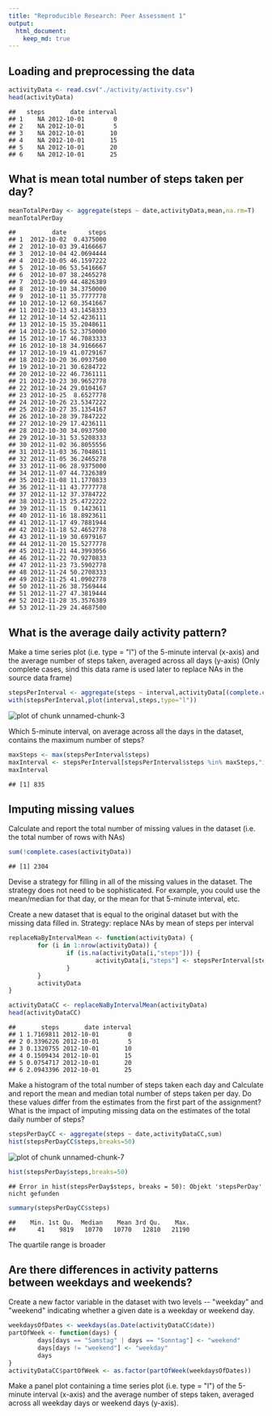 ```yaml
---
title: "Reproducible Research: Peer Assessment 1"
output: 
  html_document:
    keep_md: true
---
```



## Loading and preprocessing the data


```r
activityData <- read.csv("./activity/activity.csv")
head(activityData)
```

```
##   steps       date interval
## 1    NA 2012-10-01        0
## 2    NA 2012-10-01        5
## 3    NA 2012-10-01       10
## 4    NA 2012-10-01       15
## 5    NA 2012-10-01       20
## 6    NA 2012-10-01       25
```

## What is mean total number of steps taken per day?



```r
meanTotalPerDay <- aggregate(steps ~ date,activityData,mean,na.rm=T)
meanTotalPerDay
```

```
##          date      steps
## 1  2012-10-02  0.4375000
## 2  2012-10-03 39.4166667
## 3  2012-10-04 42.0694444
## 4  2012-10-05 46.1597222
## 5  2012-10-06 53.5416667
## 6  2012-10-07 38.2465278
## 7  2012-10-09 44.4826389
## 8  2012-10-10 34.3750000
## 9  2012-10-11 35.7777778
## 10 2012-10-12 60.3541667
## 11 2012-10-13 43.1458333
## 12 2012-10-14 52.4236111
## 13 2012-10-15 35.2048611
## 14 2012-10-16 52.3750000
## 15 2012-10-17 46.7083333
## 16 2012-10-18 34.9166667
## 17 2012-10-19 41.0729167
## 18 2012-10-20 36.0937500
## 19 2012-10-21 30.6284722
## 20 2012-10-22 46.7361111
## 21 2012-10-23 30.9652778
## 22 2012-10-24 29.0104167
## 23 2012-10-25  8.6527778
## 24 2012-10-26 23.5347222
## 25 2012-10-27 35.1354167
## 26 2012-10-28 39.7847222
## 27 2012-10-29 17.4236111
## 28 2012-10-30 34.0937500
## 29 2012-10-31 53.5208333
## 30 2012-11-02 36.8055556
## 31 2012-11-03 36.7048611
## 32 2012-11-05 36.2465278
## 33 2012-11-06 28.9375000
## 34 2012-11-07 44.7326389
## 35 2012-11-08 11.1770833
## 36 2012-11-11 43.7777778
## 37 2012-11-12 37.3784722
## 38 2012-11-13 25.4722222
## 39 2012-11-15  0.1423611
## 40 2012-11-16 18.8923611
## 41 2012-11-17 49.7881944
## 42 2012-11-18 52.4652778
## 43 2012-11-19 30.6979167
## 44 2012-11-20 15.5277778
## 45 2012-11-21 44.3993056
## 46 2012-11-22 70.9270833
## 47 2012-11-23 73.5902778
## 48 2012-11-24 50.2708333
## 49 2012-11-25 41.0902778
## 50 2012-11-26 38.7569444
## 51 2012-11-27 47.3819444
## 52 2012-11-28 35.3576389
## 53 2012-11-29 24.4687500
```


## What is the average daily activity pattern?
Make a time series plot (i.e. type = "l") of the 5-minute interval (x-axis) and 
the average number of steps taken, averaged across all days (y-axis)
(Only complete cases, sind this data rame is used later to replace NAs in the source data frame)


```r
stepsPerInterval <- aggregate(steps ~ interval,activityData[(complete.cases(activityData)),],mean)
with(stepsPerInterval,plot(interval,steps,type="l"))
```

![plot of chunk unnamed-chunk-3](figure/unnamed-chunk-3-1.png) 

Which 5-minute interval, on average across all the days in the dataset, contains 
the maximum number of steps?


```r
maxSteps <- max(stepsPerInterval$steps)
maxInterval <- stepsPerInterval[stepsPerInterval$steps %in% maxSteps,"interval"]
maxInterval
```

```
## [1] 835
```

## Imputing missing values
Calculate and report the total number of missing values in the dataset (i.e. 
the total number of rows with NAs)

```r
sum(!complete.cases(activityData))
```

```
## [1] 2304
```

Devise a strategy for filling in all of the missing values in the dataset. 
The strategy does not need to be sophisticated. For example, you could use 
the mean/median for that day, or the mean for that 5-minute interval, etc.

Create a new dataset that is equal to the original dataset but with the missing 
data filled in. Strategy: replace NAs by mean of steps per interval


```r
replaceNaByIntervalMean <- function(activityData) {
        for (i in 1:nrow(activityData)) {
                if (is.na(activityData[i,"steps"])) {
                        activityData[i,"steps"] <- stepsPerInterval[stepsPerInterval$interval == activityData[i,"interval"],"steps"] 
                } 
        }
        activityData
}

activityDataCC <- replaceNaByIntervalMean(activityData)
head(activityDataCC)
```

```
##       steps       date interval
## 1 1.7169811 2012-10-01        0
## 2 0.3396226 2012-10-01        5
## 3 0.1320755 2012-10-01       10
## 4 0.1509434 2012-10-01       15
## 5 0.0754717 2012-10-01       20
## 6 2.0943396 2012-10-01       25
```

Make a histogram of the total number of steps taken each day and Calculate and 
report the mean and median total number of steps taken per day. Do these values 
differ from the estimates from the first part of the assignment? What is the 
impact of imputing missing data on the estimates of the total daily number of steps?


```r
stepsPerDayCC <- aggregate(steps ~ date,activityDataCC,sum)
hist(stepsPerDayCC$steps,breaks=50)
```

![plot of chunk unnamed-chunk-7](figure/unnamed-chunk-7-1.png) 

```r
hist(stepsPerDay$steps,breaks=50)
```

```
## Error in hist(stepsPerDay$steps, breaks = 50): Objekt 'stepsPerDay' nicht gefunden
```

```r
summary(stepsPerDayCC$steps)
```

```
##    Min. 1st Qu.  Median    Mean 3rd Qu.    Max. 
##      41    9819   10770   10770   12810   21190
```

The quartile range is broader

## Are there differences in activity patterns between weekdays and weekends?
Create a new factor variable in the dataset with two levels -- "weekday" and 
"weekend" indicating whether a given date is a weekday or weekend day.

```r
weekdaysOfDates <- weekdays(as.Date(activityDataCC$date))
partOfWeek <- function(days) {
        days[days == "Samstag" | days == "Sonntag"] <- "weekend"
        days[days != "weekend"] <- "weekday"
        days
}
activityDataCC$partOfWeek <- as.factor(partOfWeek(weekdaysOfDates)) 
```

Make a panel plot containing a time series plot (i.e. type = "l") of the 
5-minute interval (x-axis) and the average number of steps taken, averaged 
across all weekday days or weekend days (y-axis).
